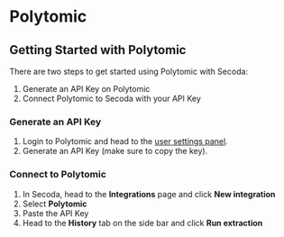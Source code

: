 # Polytomic

## Getting Started with Polytomic <a href="#h_21e27f5a15" id="h_21e27f5a15"></a>

There are two steps to get started using Polytomic with Secoda:

1. Generate an API Key on Polytomic
2. Connect Polytomic to Secoda with your API Key

### Generate an API Key

1. Login to Polytomic and head to the [user settings panel](https://app.polytomic.com/user).
2. Generate an API Key (make sure to copy the key).

### Connect to Polytomic

1. In Secoda, head to the **Integrations** page and click **New integration**
2. Select **Polytomic**
3. Paste the API Key
4. Head to the **History** tab on the side bar and click **Run extraction**
